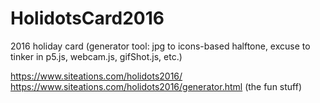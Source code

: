 # HolidotsCard2016
2016 holiday card (generator tool: jpg to icons-based halftone, excuse to tinker in p5.js, webcam.js, gifShot.js, etc.)

https://www.siteations.com/holidots2016/
https://www.siteations.com/holidots2016/generator.html (the fun stuff)
